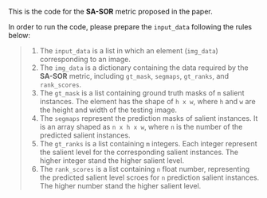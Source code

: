 This is the code for the **SA-SOR** metric proposed in the paper. 

In order to run the code, please prepare the `input_data` following the rules below:

>1. The `input_data` is a list in which an element (`img_data`) corresponding to an image.  
>2. The `img_data` is a dictionary containing the data required by the **SA-SOR** metric, including `gt_mask`, `segmaps`, `gt_ranks`, and `rank_scores`.
>3. The `gt_mask` is a list containing ground truth masks of `m` salient instances. The element has the shape of `h x w`, where `h` and `w` are the height and width of the testing image.
>4. The `segmaps` represent the prediction masks of salient instances. It is an array shaped as `n x h x w`, where `n` is the number of the predicted salient instances.
>5. The `gt_ranks` is a list containing `m` integers. Each integer represent the salient level for the corresponding salient instances. The higher integer stand the higher salient level.
>6. The `rank_scores` is a list containing `n` float number, representing the predicted salient level scroes for `n` prediction salient instances. The higher number stand the higher salient level. 
